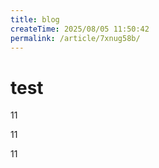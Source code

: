 ```yaml
---
title: blog
createTime: 2025/08/05 11:50:42
permalink: /article/7xnug58b/
---
```

# test

11

11

11
